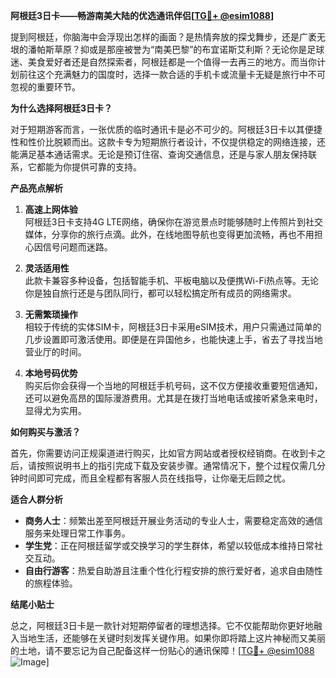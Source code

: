 **阿根廷3日卡——畅游南美大陆的优选通讯伴侣[[TG💪+ @esim1088](https://t.me/s/esim1088)]**

提到阿根廷，你脑海中会浮现出怎样的画面？是热情奔放的探戈舞步，还是广袤无垠的潘帕斯草原？抑或是那座被誉为“南美巴黎”的布宜诺斯艾利斯？无论你是足球迷、美食爱好者还是自然探索者，阿根廷都是一个值得一去再三的地方。而当你计划前往这个充满魅力的国度时，选择一款合适的手机卡或流量卡无疑是旅行中不可忽视的重要环节。

**为什么选择阿根廷3日卡？**

对于短期游客而言，一张优质的临时通讯卡是必不可少的。阿根廷3日卡以其便捷性和性价比脱颖而出。这款卡专为短期旅行者设计，不仅提供稳定的网络连接，还能满足基本通话需求。无论是预订住宿、查询交通信息，还是与家人朋友保持联系，它都能为你提供可靠的支持。

**产品亮点解析**

1. **高速上网体验**  
   阿根廷3日卡支持4G LTE网络，确保你在游览景点时能够随时上传照片到社交媒体，分享你的旅行点滴。此外，在线地图导航也变得更加流畅，再也不用担心因信号问题而迷路。

2. **灵活适用性**  
   此款卡兼容多种设备，包括智能手机、平板电脑以及便携Wi-Fi热点等。无论你是独自旅行还是与团队同行，都可以轻松搞定所有成员的网络需求。

3. **无需繁琐操作**  
   相较于传统的实体SIM卡，阿根廷3日卡采用eSIM技术，用户只需通过简单的几步设置即可激活使用。即便是在异国他乡，也能快速上手，省去了寻找当地营业厅的时间。

4. **本地号码优势**  
   购买后你会获得一个当地的阿根廷手机号码，这不仅方便接收重要短信通知，还可以避免高昂的国际漫游费用。尤其是在拨打当地电话或接听紧急来电时，显得尤为实用。

**如何购买与激活？**

首先，你需要访问正规渠道进行购买，比如官方网站或者授权经销商。在收到卡之后，请按照说明书上的指引完成下载及安装步骤。通常情况下，整个过程仅需几分钟时间即可完成，而且全程都有客服人员在线指导，让你毫无后顾之忧。

**适合人群分析**

- **商务人士**：频繁出差至阿根廷开展业务活动的专业人士，需要稳定高效的通信服务来处理日常工作事务。
- **学生党**：正在阿根廷留学或交换学习的学生群体，希望以较低成本维持日常社交互动。
- **自由行游客**：热爱自助游且注重个性化行程安排的旅行爱好者，追求自由随性的旅程体验。

**结尾小贴士**

总之，阿根廷3日卡是一款针对短期停留者的理想选择。它不仅能帮助你更好地融入当地生活，还能够在关键时刻发挥关键作用。如果你即将踏上这片神秘而又美丽的土地，请不要忘记为自己配备这样一份贴心的通讯保障！[[TG💪+ @esim1088](https://t.me/s/esim1088) ![Image](https://i.postimg.cc/4NQfJmqS/Snipaste-2025-05-13-00-14-12.png)]